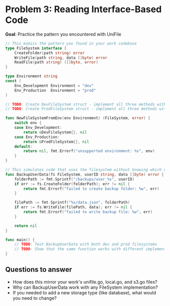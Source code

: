 # Problem 3: Reading Interface-Based Code

**Goal**: Practice the pattern you encountered with UniFile

```go
// This mimics the pattern you found in your work codebase
type FileSystem interface {
    CreateFolder(path string) error
    WriteFile(path string, data []byte) error
    ReadFile(path string) ([]byte, error)
}

type Environment string
const (
    Env_Development Environment = "dev"
    Env_Production  Environment = "prod"
)

// TODO: Create DevFileSystem struct - implement all three methods with simple print statements
// TODO: Create ProdFileSystem struct - implement all three methods with different print statements

func NewFileSystemFromEnv(env Environment) (FileSystem, error) {
    switch env {
    case Env_Development:
        return &DevFileSystem{}, nil
    case Env_Production:
        return &ProdFileSystem{}, nil
    default:
        return nil, fmt.Errorf("unsupported environment: %s", env)
    }
}

// This simulates code that uses the filesystem without knowing which one
func BackupUserData(fs FileSystem, userID string, data []byte) error {
    folderPath := fmt.Sprintf("/backups/user_%s", userID)
    if err := fs.CreateFolder(folderPath); err != nil {
        return fmt.Errorf("failed to create backup folder: %w", err)
    }

    filePath := fmt.Sprintf("%s/data.json", folderPath)
    if err := fs.WriteFile(filePath, data); err != nil {
        return fmt.Errorf("failed to write backup file: %w", err)
    }

    return nil
}

func main() {
    // TODO: Test BackupUserData with both dev and prod filesystems
    // TODO: Show that the same function works with different implementations
}
```

## Questions to answer

- How does this mirror your work's unifile.go, local.go, and s3.go files?
- Why can BackupUserData work with any FileSystem implementation?
- If you needed to add a new storage type (like database), what would you need to change?
